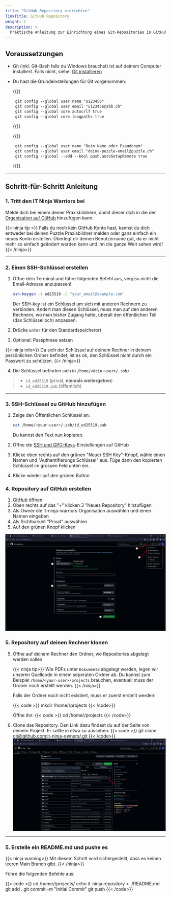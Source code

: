 ```yaml
---
title: "GitHub Repository einrichten"
linkTitle: GitHub Repository
weight: 3
description: >
  Praktische Anleitung zur Einrichtung eines Git-Repositories in GitHub
---
```


## Voraussetzungen
- Git (inkl. Git-Bash falls du Windows brauchst) ist auf deinem Computer installiert. Falls nicht, siehe:
  [Git installieren](../../../../04_git/01_grundwissen/02_git-install)
- Du hast die Grundeinstellungen für Git vorgenommen:

  {{<sbb raw="true">}}
  ```shell
   git config --global user.name "u123456"  
   git config --global user.email "u123456@sbb.ch"
   git config --global core.autocrlf true  
   git config --global core.longpaths true  
   ```
  {{</sbb>}}

  {{<puzzle raw="true">}}

  ```shell
   git config --global user.name "Dein Name oder Pseudonym"
   git config --global user.email "deine-puzzle-email@puzzle.ch"
   git config --global --add --bool push.autoSetupRemote true
  ```

  {{</puzzle>}}

---

## Schritt-für-Schritt Anleitung

### 1. Tritt den IT Ninja Warriors bei

Melde dich bei einem deiner Praxisbildnern, damit dieser dich in die der [Organisation auf GitHub](https://github.com/it-ninja-warriors) hinzufügen kann.

{{< ninja tip >}}
Falls du noch kein GitHub Konto hast, kannst du dich entweder bei deinen Puzzle Praxisbildner melden oder ganz einfach ein neues Konto erstellen.
Überlegt dir deinen Benutzername gut, da er nicht mehr so einfach geändert werden kann und ihn die ganze Welt sehen wird!
{{< /ninja>}}

---

### 2. Einen SSH-Schlüssel erstellen

1. Öffne dein Terminal und führe folgenden Befehl aus, vergiss nicht die Email-Adresse anzupassen!

   ```bash
   ssh-keygen -t ed25519 -C "your_email@example.com"
   ```

   Der SSH-key ist ein Schlüssel um sich mit anderen Rechnern zu verbinden. Ändert man diesen Schlüssel, muss man auf den
   anderen Rechnern, wo man bisher Zugang hatte, überall den öffentlichen Teil (das Schlüsselloch) anpassen.

2. Drücke `Enter` für den Standardspeicherort

3. Optional: Passphrase setzen

{{< ninja info>}}
Da sich der Schlüssel auf deinem Rechner in deinem persönlichen Ordner befindet, ist es ok, den Schlüssel nicht durch
ein Passwort zu schützen.
{{< /ninja>}}

4. Die Schlüssel befinden sich in `/home/<dein-user>/.ssh/`.

> - `id_ed25519` (privat, **niemals weitergeben**)
> - `id_ed25519.pub` (öffentlich)

---

### 3. SSH-Schlüssel zu GitHub hinzufügen

1. Zeige den Öffentlichen Schlüssel an:

   ```bash
   cat /home/<your-user>/.ssh/id_ed25519.pub
   ```

   Du kannst den Text nun kopieren.

2. Öffne die [SSH und GPG-Keys](https://github.com/settings/keys)-Einstellungen auf GitHub

3. Klicke oben rechts auf den grünen "Neuer SSH Key"-Knopf, wähle einen Namen und "Authentifierungs Schlüssel" aus. Füge dann den kopierten Schlüssel im grossen Feld unten ein.

4. Klicke wieder auf den grünen Button

### 4. Repository auf GitHub erstellen

1. [GitHub](https://github.com) öffnen
2. Oben rechts auf das "+" klicken
   3 "Neues Repository" hinzufügen
3. Als Owner die it-ninja-warriors Organisation auswählen und einen Namen eingeben
4. Als Sichtbarkeit "Privat" auswählen
5. Auf den grünen Knopf klicken

![GitHub Repository erstellen](./images/github-create-repository.png)

### 5. Repository auf deinen Rechner klonen

5. Öffne auf deinem Rechner den Ordner, wo Repositories abgelegt werden sollen

   {{< ninja tip>}}
   Wie PDFs unter `Dokumente` abgelegt werden, legen wir unseren Quellcode in einem seperaten Ordner ab. Du kannst zum Beispiel `/home/<your-user>/projects` brauchen, eventuell muss der Ordner noch erstellt werden.
   {{< /ninja>}}

   Falls der Ordner noch nicht existiert, muss er zuerst erstellt werden:

   {{< code >}}
   mkdir /home/<your-user>/projects
   {{< /code>}}

   Öffne ihn:
   {{< code >}}
   cd /home/<your-user>/projects
   {{< /code>}}

6. Clone das Repository. Den Link dazu findest du auf der Seite von deinem Projekt. Er sollte in etwa so aussehen:
   {{< code >}}
   git clone git@github.com:it-ninja-owners/<your-name>.git
   {{< /code>}}
   ![GitHub Repository klonen](./images/github-clone.png)

---

### 5. Erstelle ein README.md und pushe es

{{< ninja warning>}}
Mit diesem Schritt wird sichergestellt, dass es keinen leeren Main Branch gibt.
{{< /ninja>}}

Führe die folgenden Befehle aus:

{{< code >}}
cd /home/<your-user>/projects/<your-name>
echo it-ninja repository > ./README.md
git add .
git commit -m "Initial Commit"
git push
{{< /code>}}